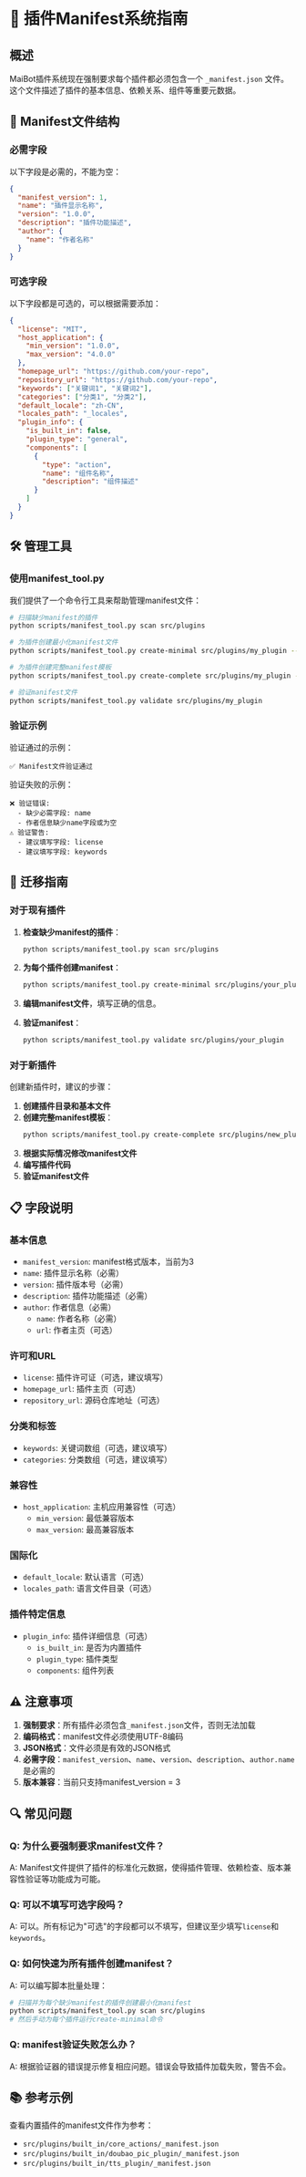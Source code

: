 # 📄 插件Manifest系统指南

## 概述

MaiBot插件系统现在强制要求每个插件都必须包含一个 `_manifest.json` 文件。这个文件描述了插件的基本信息、依赖关系、组件等重要元数据。

## 🔧 Manifest文件结构

### 必需字段

以下字段是必需的，不能为空：

```json
{
  "manifest_version": 1,
  "name": "插件显示名称",
  "version": "1.0.0",
  "description": "插件功能描述",
  "author": {
    "name": "作者名称"
  }
}
```

### 可选字段

以下字段都是可选的，可以根据需要添加：

```json
{
  "license": "MIT",
  "host_application": {
    "min_version": "1.0.0",
    "max_version": "4.0.0"
  },
  "homepage_url": "https://github.com/your-repo",
  "repository_url": "https://github.com/your-repo",
  "keywords": ["关键词1", "关键词2"],
  "categories": ["分类1", "分类2"],
  "default_locale": "zh-CN",
  "locales_path": "_locales",
  "plugin_info": {
    "is_built_in": false,
    "plugin_type": "general",
    "components": [
      {
        "type": "action",
        "name": "组件名称",
        "description": "组件描述"
      }
    ]
  }
}
```

## 🛠️ 管理工具

### 使用manifest_tool.py

我们提供了一个命令行工具来帮助管理manifest文件：

```bash
# 扫描缺少manifest的插件
python scripts/manifest_tool.py scan src/plugins

# 为插件创建最小化manifest文件
python scripts/manifest_tool.py create-minimal src/plugins/my_plugin --name "我的插件" --author "作者"

# 为插件创建完整manifest模板
python scripts/manifest_tool.py create-complete src/plugins/my_plugin --name "我的插件"

# 验证manifest文件
python scripts/manifest_tool.py validate src/plugins/my_plugin
```

### 验证示例

验证通过的示例：
```
✅ Manifest文件验证通过
```

验证失败的示例：
```
❌ 验证错误:
  - 缺少必需字段: name
  - 作者信息缺少name字段或为空
⚠️ 验证警告:
  - 建议填写字段: license
  - 建议填写字段: keywords
```

## 🔄 迁移指南

### 对于现有插件

1. **检查缺少manifest的插件**：
   ```bash
   python scripts/manifest_tool.py scan src/plugins
   ```

2. **为每个插件创建manifest**：
   ```bash
   python scripts/manifest_tool.py create-minimal src/plugins/your_plugin
   ```

3. **编辑manifest文件**，填写正确的信息。

4. **验证manifest**：
   ```bash
   python scripts/manifest_tool.py validate src/plugins/your_plugin
   ```

### 对于新插件

创建新插件时，建议的步骤：

1. **创建插件目录和基本文件**
2. **创建完整manifest模板**：
   ```bash
   python scripts/manifest_tool.py create-complete src/plugins/new_plugin
   ```
3. **根据实际情况修改manifest文件**
4. **编写插件代码**
5. **验证manifest文件**

## 📋 字段说明

### 基本信息
- `manifest_version`: manifest格式版本，当前为3
- `name`: 插件显示名称（必需）
- `version`: 插件版本号（必需）
- `description`: 插件功能描述（必需）
- `author`: 作者信息（必需）
  - `name`: 作者名称（必需）
  - `url`: 作者主页（可选）

### 许可和URL
- `license`: 插件许可证（可选，建议填写）
- `homepage_url`: 插件主页（可选）
- `repository_url`: 源码仓库地址（可选）

### 分类和标签
- `keywords`: 关键词数组（可选，建议填写）
- `categories`: 分类数组（可选，建议填写）

### 兼容性
- `host_application`: 主机应用兼容性（可选）
  - `min_version`: 最低兼容版本
  - `max_version`: 最高兼容版本

### 国际化
- `default_locale`: 默认语言（可选）
- `locales_path`: 语言文件目录（可选）

### 插件特定信息
- `plugin_info`: 插件详细信息（可选）
  - `is_built_in`: 是否为内置插件
  - `plugin_type`: 插件类型
  - `components`: 组件列表

## ⚠️ 注意事项

1. **强制要求**：所有插件必须包含`_manifest.json`文件，否则无法加载
2. **编码格式**：manifest文件必须使用UTF-8编码
3. **JSON格式**：文件必须是有效的JSON格式
4. **必需字段**：`manifest_version`、`name`、`version`、`description`、`author.name`是必需的
5. **版本兼容**：当前只支持manifest_version = 3

## 🔍 常见问题

### Q: 为什么要强制要求manifest文件？
A: Manifest文件提供了插件的标准化元数据，使得插件管理、依赖检查、版本兼容性验证等功能成为可能。

### Q: 可以不填写可选字段吗？
A: 可以。所有标记为"可选"的字段都可以不填写，但建议至少填写`license`和`keywords`。

### Q: 如何快速为所有插件创建manifest？
A: 可以编写脚本批量处理：
```bash
# 扫描并为每个缺少manifest的插件创建最小化manifest
python scripts/manifest_tool.py scan src/plugins
# 然后手动为每个插件运行create-minimal命令
```

### Q: manifest验证失败怎么办？
A: 根据验证器的错误提示修复相应问题。错误会导致插件加载失败，警告不会。

## 📚 参考示例

查看内置插件的manifest文件作为参考：
- `src/plugins/built_in/core_actions/_manifest.json`
- `src/plugins/built_in/doubao_pic_plugin/_manifest.json`
- `src/plugins/built_in/tts_plugin/_manifest.json`
